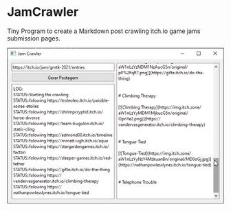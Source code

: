 # JamCrawler

Tiny Program to create a Markdown post crawling itch.io game jams submission pages.

![](screenshot.png)
